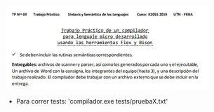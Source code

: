 ![Enunciado](../Imagenes/enunciadoTP4.PNG) 

* Para correr tests: 'compilador.exe tests/pruebaX.txt'